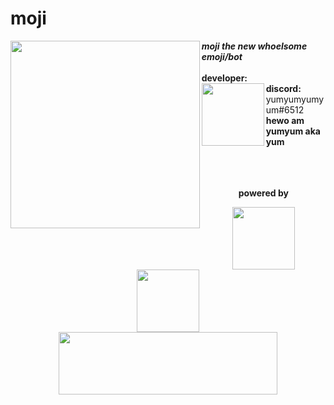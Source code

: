 <!--[![Anurag's github stats](https://github-readme-stats.vercel.app/api?username=yumm-b612&theme=onedark&show_icons=true)](https://github.com/anuraghazra/github-readme-stats) [![Top Langs](https://github-readme-stats.vercel.app/api/top-langs/?username=yumm-b612&layout=compact&theme=onedark)](https://github.com/anuraghazra/github-readme-stats)-->

<h1>moji</h1>

<img align="left" width="302.7px" height="300px" src="https://raw.githubusercontent.com/yumm-b612/moji.py/main/moji%20profiles/moji.png"/>

<i><b>moji the new whoelsome emoji/bot</b></i>
<br><br>
<b>developer:</b> <br>
<img align="left" width="100" height="100" src="https://avatars.githubusercontent.com/u/75433579?v=4"/>
<b>discord:</b> yumyumyumyum#6512 <br> <b>hewo am yumyum aka yum</b>

<div align="center">
 <br><br><br>
 <b>powered by</b>
 <p>
 <a href="https://code.visualstudio.com/"><img src="https://i.giphy.com/media/IdyAQJVN2kVPNUrojM/200.webp" width="100" /></a>
 <a href="https://www.python.org/"><img src="https://i.giphy.com/media/LMt9638dO8dftAjtco/200.webp" width="100" /></a>
 <br>
 <a href="https://discord.gg/NaXhwqWxV9"><img width="350" height="100" src="https://user-images.githubusercontent.com/75433579/111535082-18946580-873f-11eb-9965-caa0085d437c.png"/></a>
 </p>
 
</div>
